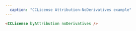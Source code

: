 ```yaml
---
  caption: "CCLicense Attribution-NoDerivatives example"
---
```


<!-- markdownlint-disable MD041 -->
<!-- dprint-ignore -->
```html
<CCLicense byAttribution noDerivatives />
```
